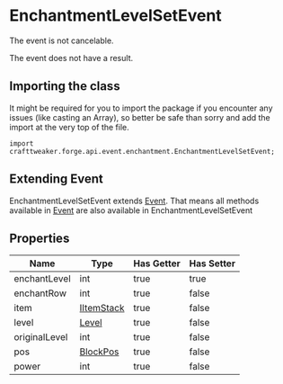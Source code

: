 # EnchantmentLevelSetEvent

The event is not cancelable.

The event does not have a result.

## Importing the class

It might be required for you to import the package if you encounter any issues (like casting an Array), so better be safe than sorry and add the import at the very top of the file.
```zenscript
import crafttweaker.forge.api.event.enchantment.EnchantmentLevelSetEvent;
```


## Extending Event

EnchantmentLevelSetEvent extends [Event](/forge/api/event/Event). That means all methods available in [Event](/forge/api/event/Event) are also available in EnchantmentLevelSetEvent

## Properties

|     Name      |                    Type                     | Has Getter | Has Setter |
|---------------|---------------------------------------------|------------|------------|
| enchantLevel  | int                                         | true       | true       |
| enchantRow    | int                                         | true       | false      |
| item          | [IItemStack](/vanilla/api/item/IItemStack)  | true       | false      |
| level         | [Level](/vanilla/api/world/Level)           | true       | false      |
| originalLevel | int                                         | true       | false      |
| pos           | [BlockPos](/vanilla/api/util/math/BlockPos) | true       | false      |
| power         | int                                         | true       | false      |

